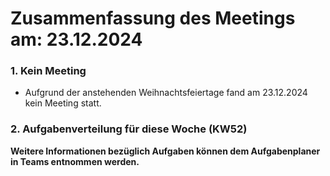 # Zusammenfassung des Meetings am: 23.12.2024

### 1. Kein Meeting

- Aufgrund der anstehenden Weihnachtsfeiertage fand am 23.12.2024 kein Meeting statt.<br>

### 2. Aufgabenverteilung für diese Woche (KW52)

**Weitere Informationen bezüglich Aufgaben können dem Aufgabenplaner in Teams entnommen werden.**
